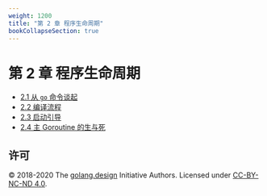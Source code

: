 ```yaml
---
weight: 1200
title: "第 2 章 程序生命周期"
bookCollapseSection: true
---
```


# 第 2 章 程序生命周期

- [2.1 从 `go` 命令谈起](./cmd.md)
- [2.2 编译流程](./compile.md)
- [2.3 启动引导](./boot.md)
- [2.4 主 Goroutine 的生与死](./main.md)

## 许可

&copy; 2018-2020 The [golang.design](https://golang.design) Initiative Authors. Licensed under [CC-BY-NC-ND 4.0](https://creativecommons.org/licenses/by-nc-nd/4.0/).
